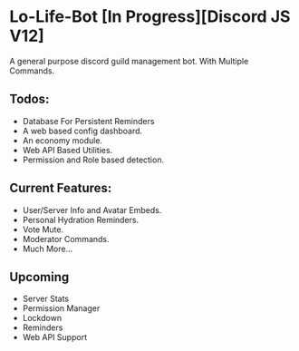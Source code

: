 # Lo-Life-Bot [In Progress]**[Discord JS V12]**
A general purpose discord guild management bot. With Multiple Commands.

## Todos:
- Database For Persistent Reminders
- A web based config dashboard.
- An economy module.
- Web API Based Utilities.
- Permission and Role based detection.

## Current Features:
- User/Server Info and Avatar Embeds.
- Personal Hydration Reminders.
- Vote Mute.
- Moderator Commands.
- Much More...

 ## Upcoming
 - Server Stats
 - Permission Manager
 - Lockdown
 - Reminders
 - Web API Support
